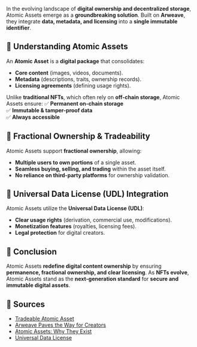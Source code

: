 In the evolving landscape of **digital ownership and decentralized storage**, Atomic Assets emerge as a **groundbreaking solution**. Built on **Arweave**, they integrate **data, metadata, and licensing** into a **single immutable identifier**.

## **🔹 Understanding Atomic Assets**
An **Atomic Asset** is a **digital package** that consolidates:
- **Core content** (images, videos, documents).
- **Metadata** (descriptions, traits, ownership records).
- **Licensing agreements** (defining usage rights).

Unlike **traditional NFTs**, which often rely on **off-chain storage**, Atomic Assets ensure:
✅ **Permanent on-chain storage**  
✅ **Immutable & tamper-proof data**  
✅ **Always accessible**  

## **🔹 Fractional Ownership & Tradeability**
Atomic Assets support **fractional ownership**, allowing:
- **Multiple users to own portions** of a single asset.
- **Seamless buying, selling, and trading** within the asset itself.
- **No reliance on third-party platforms** for ownership validation.

## **🔹 Universal Data License (UDL) Integration**
Atomic Assets utilize the **Universal Data License (UDL)**:
- **Clear usage rights** (derivation, commercial use, modifications).
- **Monetization features** (royalties, licensing fees).
- **Legal protection** for digital creators.

## **🔹 Conclusion**
Atomic Assets **redefine digital content ownership** by ensuring **permanence, fractional ownership, and clear licensing**. As **NFTs evolve**, Atomic Assets stand as the **next-generation standard** for **secure and immutable digital assets**.

## **🔹 Sources**
- [Tradeable Atomic Asset](https://atomic-assets.arweave.dev/)
- [Arweave Paves the Way for Creators](https://medium.com/@perma_dao/arweave-paves-the-way-for-creators-atomic-assets-are-the-right-nfts-5c82adaeab0d)
- [Atomic Assets: Why They Exist](https://www.linkedin.com/pulse/atomic-assets-why-exist-what-how-work-communitylabs1)
- [Universal Data License](https://2hsfyi4t5fiqdcanybdez4e4admrjeqghts22viz7uuo3d5k2nna.arweave.net/0eRcI5PpUQGIDcBGTPCcANkUkgY85a1VGf0o7Y-q01o/#/en/Universal-Data-License-How-to-use-it)